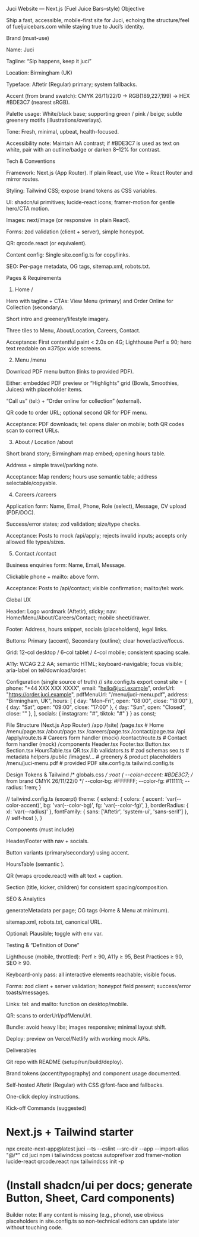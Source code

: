 Juci Website — Next.js (Fuel Juice Bars–style)
Objective

Ship a fast, accessible, mobile-first site for Juci, echoing the structure/feel of fueljuicebars.com while staying true to Juci’s identity.

Brand (must-use)

Name: Juci

Tagline: “Sip happens, keep it juci”

Location: Birmingham (UK)

Typeface: Aftetir (Regular) primary; system fallbacks. 

Accent (from brand swatch): CMYK 26/11/22/0 → RGB(189,227,199) → HEX #BDE3C7 (nearest sRGB). 

Palette usage: White/black base; supporting green / pink / beige; subtle greenery motifs (illustrations/overlays). 

Tone: Fresh, minimal, upbeat, health-focused.

Accessibility note: Maintain AA contrast; if #BDE3C7 is used as text on white, pair with an outline/badge or darken 8–12% for contrast.

Tech & Conventions

Framework: Next.js (App Router). If plain React, use Vite + React Router and mirror routes.

Styling: Tailwind CSS; expose brand tokens as CSS variables.

UI: shadcn/ui primitives; lucide-react icons; framer-motion for gentle hero/CTA motion.

Images: next/image (or responsive <img srcset> in plain React).

Forms: zod validation (client + server), simple honeypot.

QR: qrcode.react (or equivalent).

Content config: Single site.config.ts for copy/links.

SEO: Per-page metadata, OG tags, sitemap.xml, robots.txt.

Pages & Requirements
1) Home /

Hero with tagline + CTAs: View Menu (primary) and Order Online for Collection (secondary).

Short intro and greenery/lifestyle imagery.

Three tiles to Menu, About/Location, Careers, Contact.

Acceptance: First contentful paint < 2.0s on 4G; Lighthouse Perf ≥ 90; hero text readable on ≤375px wide screens.

2) Menu /menu

Download PDF menu button (links to provided PDF).

Either: embedded PDF preview or “Highlights” grid (Bowls, Smoothies, Juices) with placeholder items.

“Call us” (tel:) + “Order online for collection” (external).

QR code to order URL; optional second QR for PDF menu.

Acceptance: PDF downloads; tel: opens dialer on mobile; both QR codes scan to correct URLs.

3) About / Location /about

Short brand story; Birmingham map embed; opening hours table.

Address + simple travel/parking note.

Acceptance: Map renders; hours use semantic table; address selectable/copyable.

4) Careers /careers

Application form: Name, Email, Phone, Role (select), Message, CV upload (PDF/DOC).

Success/error states; zod validation; size/type checks.

Acceptance: Posts to mock /api/apply; rejects invalid inputs; accepts only allowed file types/sizes.

5) Contact /contact

Business enquiries form: Name, Email, Message.

Clickable phone + mailto: above form.

Acceptance: Posts to /api/contact; visible confirmation; mailto:/tel: work.

Global UX

Header: Logo wordmark (Aftetir), sticky; nav: Home/Menu/About/Careers/Contact; mobile sheet/drawer.

Footer: Address, hours snippet, socials (placeholders), legal links.

Buttons: Primary (accent), Secondary (outline); clear hover/active/focus.

Grid: 12-col desktop / 6-col tablet / 4-col mobile; consistent spacing scale.

A11y: WCAG 2.2 AA; semantic HTML; keyboard-navigable; focus visible; aria-label on tel/download/order.

Configuration (single source of truth)
// site.config.ts
export const site = {
  phone: "+44 XXX XXX XXXX",
  email: "hello@juci.example",
  orderUrl: "https://order.juci.example",
  pdfMenuUrl: "/menu/juci-menu.pdf",
  address: "Birmingham, UK",
  hours: [
    { day: "Mon–Fri", open: "08:00", close: "18:00" },
    { day: "Sat", open: "09:00", close: "17:00" },
    { day: "Sun", open: "Closed", close: "" },
  ],
  socials: { instagram: "#", tiktok: "#" }
} as const;

File Structure (Next.js App Router)
/app
  /(site)
    /page.tsx                # Home
    /menu/page.tsx
    /about/page.tsx
    /careers/page.tsx
    /contact/page.tsx
  /api
    /apply/route.ts          # Careers form handler (mock)
    /contact/route.ts        # Contact form handler (mock)
/components
  Header.tsx Footer.tsx Button.tsx Section.tsx HoursTable.tsx QR.tsx
/lib
  validators.ts              # zod schemas
  seo.ts                     # metadata helpers
/public
  /images/...                # greenery & product placeholders
  /menu/juci-menu.pdf        # provided PDF
site.config.ts
tailwind.config.ts

Design Tokens & Tailwind
/* globals.css */
:root {
  --color-accent: #BDE3C7;           /* from brand CMYK 26/11/22/0 */
  --color-bg: #FFFFFF;
  --color-fg: #111111;
  --radius: 1rem;
}

// tailwind.config.ts (excerpt)
theme: {
  extend: {
    colors: {
      accent: 'var(--color-accent)',
      bg: 'var(--color-bg)',
      fg: 'var(--color-fg)',
    },
    borderRadius: { xl: 'var(--radius)' },
    fontFamily: { sans: ['Aftetir', 'system-ui', 'sans-serif'] }, // self-host
  },
}

Components (must include)

Header/Footer with nav + socials.

Button variants (primary/secondary) using accent.

HoursTable (semantic <table>).

QR (wraps qrcode.react) with alt text + caption.

Section (title, kicker, children) for consistent spacing/composition.

SEO & Analytics

generateMetadata per page; OG tags (Home & Menu at minimum).

sitemap.xml, robots.txt, canonical URL.

Optional: Plausible; toggle with env var.

Testing & “Definition of Done”

Lighthouse (mobile, throttled): Perf ≥ 90, A11y ≥ 95, Best Practices ≥ 90, SEO ≥ 90.

Keyboard-only pass: all interactive elements reachable; visible focus.

Forms: zod client + server validation; honeypot field present; success/error toasts/messages.

Links: tel: and mailto: function on desktop/mobile.

QR: scans to orderUrl/pdfMenuUrl.

Bundle: avoid heavy libs; images responsive; minimal layout shift.

Deploy: preview on Vercel/Netlify with working mock APIs.

Deliverables

Git repo with README (setup/run/build/deploy).

Brand tokens (accent/typography) and component usage documented.

Self-hosted Aftetir (Regular) with CSS @font-face and fallbacks. 

One-click deploy instructions.

Kick-off Commands (suggested)
# Next.js + Tailwind starter
npx create-next-app@latest juci --ts --eslint --src-dir --app --import-alias "@/*"
cd juci
npm i tailwindcss postcss autoprefixer zod framer-motion lucide-react qrcode.react
npx tailwindcss init -p
# (Install shadcn/ui per docs; generate Button, Sheet, Card components)


Builder note: If any content is missing (e.g., phone), use obvious placeholders in site.config.ts so non-technical editors can update later without touching code.